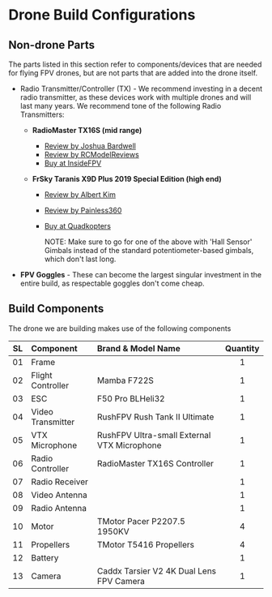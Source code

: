 # Drone Build Configurations

## Non-drone Parts

The parts listed in this section refer to components/devices that are needed for flying FPV drones, but are not parts
that are added into the drone itself.

- Radio Transmitter/Controller (TX) - We recommend investing in a decent radio transmitter, as these devices work with multiple drones and will last many years. We recommend tone of the following Radio Transmitters:

  - **RadioMaster TX16S (mid range)**

    - [Review by Joshua Bardwell](https://www.youtube.com/watch?v=ddMP2gnZQck)
    - [Review by RCModelReviews](https://www.youtube.com/watch?v=fJcZ3LCvEXI)
    - [Buy at InsideFPV](https://www.insidefpv.com/product/radiomaster-tx16s-hall-sensor-gimbals-2-4g-16ch-multi-protocol-rf-system-opentx-mode2-transmitter-for-rc-drone-mode-2-left-hand-throttle-tx16s/)

  - **FrSky Taranis X9D Plus 2019 Special Edition (high end)**

    - [Review by Albert Kim](https://www.youtube.com/watch?v=onjRkSSAo5w)
    - [Review by Painless360](https://www.youtube.com/watch?v=csVWUOw8JM0&t=24s)
    - [Buy at Quadkopters](https://www.quadkopters.com/product/tx-and-rx/frsky-taranis-x9d-plus-special-edition/)

      NOTE: Make sure to go for one of the above with 'Hall Sensor' Gimbals instead of the standard potentiometer-based gimbals, which don't last long.

- **FPV Goggles** - These can become the largest singular investment in the entire build, as respectable goggles don't come cheap.

## Build Components

The drone we are building makes use of the following components

| SL  | Component         | Brand & Model Name                          | Quantity |
| --- | :---------------- | :------------------------------------------ | :------: |
| 01  | Frame             |                                             |    1     |
| 02  | Flight Controller | Mamba F722S                                 |    1     |
| 03  | ESC               | F50 Pro BLHeli32                            |    1     |
| 04  | Video Transmitter | RushFPV Rush Tank II Ultimate               |    1     |
| 05  | VTX Microphone    | RushFPV Ultra-small External VTX Microphone |    1     |
| 06  | Radio Controller  | RadioMaster TX16S Controller                |    1     |
| 07  | Radio Receiver    |                                             |    1     |
| 08  | Video Antenna     |                                             |    1     |
| 09  | Radio Antenna     |                                             |    1     |
| 10  | Motor             | TMotor Pacer P2207.5 1950KV                 |    4     |
| 11  | Propellers        | TMotor T5416 Propellers                     |    4     |
| 12  | Battery           |                                             |    1     |
| 13  | Camera            | Caddx Tarsier V2 4K Dual Lens FPV Camera    |    1     |
